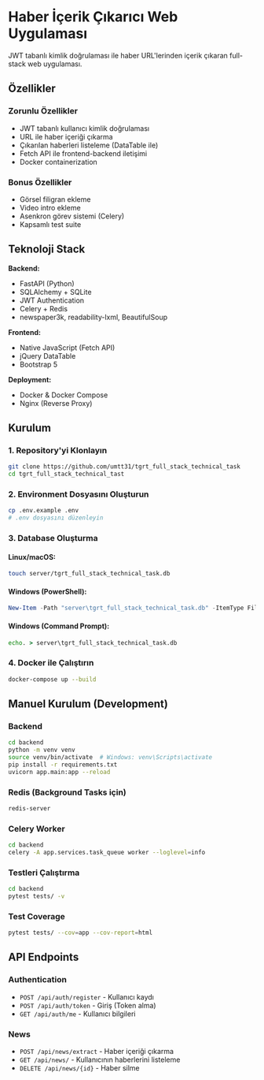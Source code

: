 # Haber İçerik Çıkarıcı Web Uygulaması

JWT tabanlı kimlik doğrulaması ile haber URL'lerinden içerik çıkaran full-stack web uygulaması.

## Özellikler

### Zorunlu Özellikler

- JWT tabanlı kullanıcı kimlik doğrulaması
- URL ile haber içeriği çıkarma
- Çıkarılan haberleri listeleme (DataTable ile)
- Fetch API ile frontend-backend iletişimi
- Docker containerization

### Bonus Özellikler

- Görsel filigran ekleme
- Video intro ekleme
- Asenkron görev sistemi (Celery)
- Kapsamlı test suite

## Teknoloji Stack

**Backend:**

- FastAPI (Python)
- SQLAlchemy + SQLite
- JWT Authentication
- Celery + Redis
- newspaper3k, readability-lxml, BeautifulSoup

**Frontend:**

- Native JavaScript (Fetch API)
- jQuery DataTable
- Bootstrap 5

**Deployment:**

- Docker & Docker Compose
- Nginx (Reverse Proxy)

## Kurulum

### 1. Repository'yi Klonlayın

```bash
git clone https://github.com/umtt31/tgrt_full_stack_technical_task
cd tgrt_full_stack_technical_tast
```

### 2. Environment Dosyasını Oluşturun

```bash
cp .env.example .env
# .env dosyasını düzenleyin
```

### 3. Database Oluşturma

#### Linux/macOS:

```bash
touch server/tgrt_full_stack_technical_task.db
```

#### Windows (PowerShell):

```powershell
New-Item -Path "server\tgrt_full_stack_technical_task.db" -ItemType File -Force
```

#### Windows (Command Prompt):

```cmd
echo. > server\tgrt_full_stack_technical_task.db
```

### 4. Docker ile Çalıştırın

```bash
docker-compose up --build
```

## Manuel Kurulum (Development)

### Backend

```bash
cd backend
python -m venv venv
source venv/bin/activate  # Windows: venv\Scripts\activate
pip install -r requirements.txt
uvicorn app.main:app --reload
```

### Redis (Background Tasks için)

```bash
redis-server
```

### Celery Worker

```bash
cd backend
celery -A app.services.task_queue worker --loglevel=info
```

### Testleri Çalıştırma

```bash
cd backend
pytest tests/ -v
```

### Test Coverage

```bash
pytest tests/ --cov=app --cov-report=html
```

## API Endpoints

### Authentication

- `POST /api/auth/register` - Kullanıcı kaydı
- `POST /api/auth/token` - Giriş (Token alma)
- `GET /api/auth/me` - Kullanıcı bilgileri

### News

- `POST /api/news/extract` - Haber içeriği çıkarma
- `GET /api/news/` - Kullanıcının haberlerini listeleme
- `DELETE /api/news/{id}` - Haber silme
